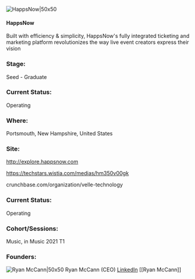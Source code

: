 

![HappsNow|50x50](https://apimg.techstars.com/connect/images/image_files/602586fec42ebb0009682b0c/original/512x512bb.jpg)

#### HappsNow
Built with efficiency & simplicity, HappsNow's fully integrated ticketing and marketing platform revolutionizes the way live event creators express their vision

### Stage: 
Seed - Graduate 

### Current Status: 
Operating

### Where:
Portsmouth, New Hampshire, United States

### Site:
http://explore.happsnow.com

https://techstars.wistia.com/medias/hm350v00gk

crunchbase.com/organization/velle-technology

### Current Status: 
Operating

### Cohort/Sessions: 
Music, in Music 2021 T1

### Founders: 

![Ryan McCann|50x50](https://apimg.techstars.com/connect/images/image_files/6025864937c13c00071fa472/original/1591098875101.jpg) Ryan McCann (CEO) [LinkedIn](https://linkedin.com/in/happsnow) [[Ryan McCann]]


